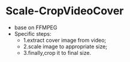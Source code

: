 # Scale-CropVideoCover
- base on FFMPEG
- Specific steps:
    - 1.extract cover image from video;
    - 2.scale image to appropriate size;
    - 3.finally,crop it to final size.
